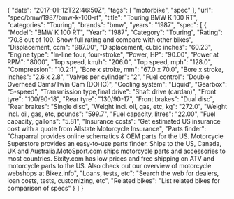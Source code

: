 {
    "date": "2017-01-12T22:46:50Z",
    "tags": [
        "motorbike",
        "spec"
    ],
    "url": "spec\/bmw\/1987\/bmw-k-100-rt",
    "title": "Touring BMW K 100 RT",
    "categories": "Touring",
    "brands": "bmw",
    "years": "1987",
    "spec": [
        {
            "Model": "BMW K 100 RT",
            "Year": "1987",
            "Category": "Touring",
            "Rating": "70.8 out of 100. Show full rating and compare with other bikes",
            "Displacement, ccm": "987.00",
            "Displacement, cubic inches": "60.23",
            "Engine type": "In-line four, four-stroke",
            "Power, HP": "90.00",
            "Power at RPM": "8000",
            "Top speed, km\/h": "206.0",
            "Top speed, mph": "128.0",
            "Compression": "10.2:1",
            "Bore x stroke, mm": "67.0 x 70.0",
            "Bore x stroke, inches": "2.6 x 2.8",
            "Valves per cylinder": "2",
            "Fuel control": "Double Overhead Cams\/Twin Cam (DOHC)",
            "Cooling system": "Liquid",
            "Gearbox": "5-speed",
            "Transmission type,final drive": "Shaft drive (cardan)",
            "Front tyre": "100\/90-18",
            "Rear tyre": "130\/90-17",
            "Front brakes": "Dual disc",
            "Rear brakes": "Single disc",
            "Weight incl. oil, gas, etc, kg": "272.0",
            "Weight incl. oil, gas, etc, pounds": "599.7",
            "Fuel capacity, litres": "22.00",
            "Fuel capacity, gallons": "5.81",
            "Insurance costs": "Get estimated US insurance cost with a quote from Allstate Motorcycle Insurance",
            "Parts finder": "Chaparral provides online schematics & OEM parts for the US.   Motorcycle Superstore provides an easy-to-use parts finder. Ships to the US, Canada, UK and Australia.MotoSport.com ships motorcycle parts and accessories to most countries.    Sixity.com has low prices and free shipping on ATV and motorcycle parts to the US. Also check out our overview of motorcycle webshops at Bikez.info",
            "Loans, tests, etc": "Search the web for dealers, loan costs, tests, customizing, etc",
            "Related bikes": "List related bikes for comparison of specs"
        }
    ]
}